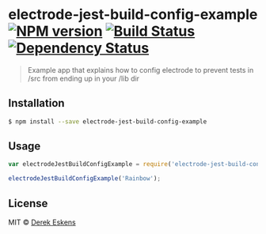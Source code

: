 # electrode-jest-build-config-example [![NPM version][npm-image]][npm-url] [![Build Status][travis-image]][travis-url] [![Dependency Status][daviddm-image]][daviddm-url]
> Example app that explains how to config electrode to prevent tests in /src from ending up in your /lib dir

## Installation

```sh
$ npm install --save electrode-jest-build-config-example
```

## Usage

```js
var electrodeJestBuildConfigExample = require('electrode-jest-build-config-example');

electrodeJestBuildConfigExample('Rainbow');
```
## License

MIT © [Derek Eskens]()


[npm-image]: https://badge.fury.io/js/electrode-jest-build-config-example.svg
[npm-url]: https://npmjs.org/package/electrode-jest-build-config-example
[travis-image]: https://travis-ci.org/snekse/electrode-jest-build-config-example.svg?branch=master
[travis-url]: https://travis-ci.org/snekse/electrode-jest-build-config-example
[daviddm-image]: https://david-dm.org/snekse/electrode-jest-build-config-example.svg?theme=shields.io
[daviddm-url]: https://david-dm.org/snekse/electrode-jest-build-config-example
